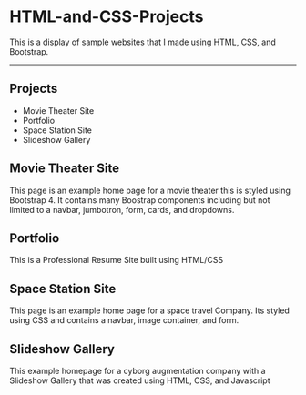 # HTML-and-CSS-Projects

This is a display of sample websites that I made using HTML, CSS, and Bootstrap.

***

## Projects

- Movie Theater Site
- Portfolio
- Space Station Site 
- Slideshow Gallery

## Movie Theater Site

This page is an example home page for a movie theater this is styled using Bootstrap 4. It contains many Boostrap components including but not limited to a navbar, jumbotron, form, cards, and dropdowns.

## Portfolio

This is a Professional Resume Site built using HTML/CSS

## Space Station Site

This page is an example home page for a space travel Company. Its styled using CSS and contains a navbar, image container, and form.

## Slideshow Gallery

This example homepage for a cyborg augmentation company with a Slideshow Gallery that was created using HTML, CSS, and Javascript